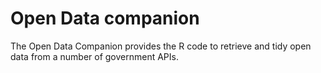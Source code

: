 # Open Data companion

The Open Data Companion provides the R code to retrieve and tidy open data from a number of government APIs.

